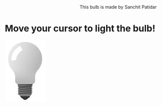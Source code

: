 <!DOCTYPE html>
<html lang="en" dir="ltr">
  <head>
    <meta charset="utf-8">
    <title>BULB</title>
  <script type="text/javascript">
    function on(){
      document.getElementById("bulb").src = "ONbulb.jpg";
    }
    function off(){
      document.getElementById("bulb").src = "OFFbulb.jpg";
    }
  </script>
  </head>
  <body>
    <marquee scrollamount="15">This bulb is made by Sanchit Patidar</marquee>
    <h1>Move your cursor to light the bulb!</h1>
    <img id="bulb" src="OFFbulb.jpg"
    alt="OFFbulb" onmouseover="on()" onmouseleave="off()">
  </body>
</html>
